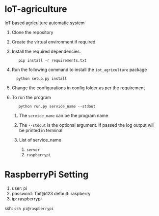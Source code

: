 # IoT-agriculture
IoT based agriculture automatic system

1. Clone the repository


2. Create the virtual environment if required


3. Install the required dependencies.
   ```shell
      pip install -r requirements.txt
   ```


4. Run the following command to install the ``iot_agriculture`` package
    ```shell
      python setup.py install
    ```
   

5. Change the configurations in config folder as per the requirement 


6. To run the program
   ```shell
      python run.py service_name --stdout
   ```

   1. The ``service_name`` can be the program name
   
   2. The  ``--stdout`` is the optional argument. If passed the log output will be printed in terminal

   3. List of service_name
      1. ``server``
      2. ``raspberrypi``


# RaspberryPi Setting

1. user: pi
2. password: Taif@123 default: raspberry
3. ip: raspberrypi

ssh: ``ssh pi@raspberrypi``